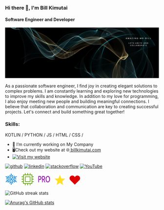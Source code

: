 ### Hi there 👋, I'm Bill Kimutai
#### Software Engineer and Developer
![Software Engineer and Developer](https://github.com/AmazingMrBill/AmazingMrBill/blob/main/2023-04-23%2000_30_58-Untitled%20design%20-%20Email%20Header.png)

As a passionate software engineer, I find joy in creating elegant solutions to complex problems. I am constantly learning and exploring new technologies to improve my skills and knowledge. In addition to my love for programming, I also enjoy meeting new people and building meaningful connections. I believe that collaboration and communication are key to creating successful projects. Let's connect and build something great together!

### Skills:
KOTLIN / PYTHON / JS / HTML / CSS / 

- 🔭 I’m currently working on My Company
- 🖥️Check out my website at 🌐[ billkimutai.com](https://www.billkimutai.com)
- [![Visit my website](https://via.placeholder.com/150)](https://www.billkimutai.com)



[<img src='https://cdn.jsdelivr.net/npm/simple-icons@3.0.1/icons/github.svg' alt='github' height='40'>](https://github.com/AmazingMrBill)  [<img src='https://cdn.jsdelivr.net/npm/simple-icons@3.0.1/icons/linkedin.svg' alt='linkedin' height='40'>](https://www.linkedin.com/in/BillKimutai/)  [<img src='https://cdn.jsdelivr.net/npm/simple-icons@3.0.1/icons/stackoverflow.svg' alt='stackoverflow' height='40'>](https://stackoverflow.com/users/AmazingMrBill)  [<img src='https://cdn.jsdelivr.net/npm/simple-icons@3.0.1/icons/youtube.svg' alt='YouTube' height='40'>](https://www.youtube.com/channel/AmazingMrBill)  

<a href='https://archiveprogram.github.com/'><img src='https://raw.githubusercontent.com/acervenky/animated-github-badges/master/assets/acbadge.gif' width='40' height='40'></a> <a href='https://docs.github.com/en/developers'><img src='https://raw.githubusercontent.com/acervenky/animated-github-badges/master/assets/devbadge.gif' width='40' height='40'></a> <a href='https://github.com/pricing'><img src='https://raw.githubusercontent.com/acervenky/animated-github-badges/master/assets/pro.gif' width='40' height='40'></a> <a href='https://stars.github.com/'><img src='https://raw.githubusercontent.com/acervenky/animated-github-badges/master/assets/starbadge.gif' width='35' height='35'></a> <a href='https://docs.github.com/en/github/supporting-the-open-source-community-with-github-sponsors'><img src='https://raw.githubusercontent.com/acervenky/animated-github-badges/master/assets/sponsorbadge.gif' width='35' height='35'></a> 

![GitHub streak stats](https://streak-stats.demolab.com/?user=AmazingMrBill)  


[![Anurag's GitHub stats](https://github-readme-stats.vercel.app/api?username=AmazingMrBill)](https://github.com/anuraghazra/github-readme-stats)




